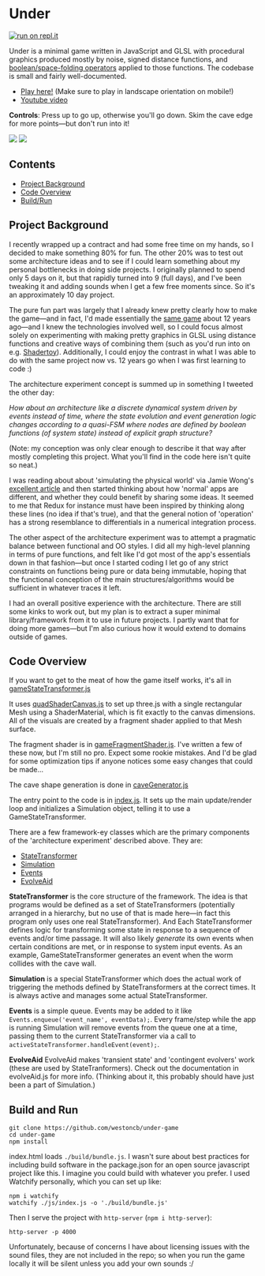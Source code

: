 # Under

[![run on repl.it](http://repl.it/badge/github/westoncb/under-game)](https://repl.it/github/westoncb/under-game)

Under is a minimal game written in JavaScript and GLSL with procedural graphics produced mostly by noise, signed distance functions, and [boolean/space-folding operators](http://mercury.sexy/hg_sdf/) applied to those functions. The codebase is small and fairly well-documented.

- [Play here!](http://symbolflux.com/under) (Make sure to play in landscape orientation on mobile!)
- [Youtube video](https://youtu.be/Q010AFPItqY)

**Controls**: Press up to go up, otherwise you'll go down. Skim the cave edge for more points—but don't run into it!

![](readme-media/screen.png)
![](readme-media/anim.gif)

## Contents
- [Project Background](#project-background)
- [Code Overview](#code-overview)
- [Build/Run](#build-and-run)

## Project Background
I recently wrapped up a contract and had some free time on my hands, so I decided to make something 80% for fun. The other 20% was to test out some architecture ideas and to see if I could learn something about my personal bottlenecks in doing side projects. I originally planned to spend only 5 days on it, but that rapidly turned into 9 (full days), and I've been tweaking it and adding sounds when I get a few free moments since. So it's an approximately 10 day project.

The pure fun part was largely that I already knew pretty clearly how to make the game—and in fact, I'd made essentially the [same game](http://symbolflux.com/statichtml/oldprojects/wormgame.html) about 12 years ago—and I knew the technologies involved well, so I could focus almost solely on experimenting with making pretty graphics in GLSL using distance functions and creative ways of combining them (such as you'd run into on e.g. [Shadertoy](https://www.shadertoy.com/)). Additionally, I could enjoy the contrast in what I was able to do with the same project now vs. 12 years go when I was first learning to code :)

The architecture experiment concept is summed up in something I tweeted the other day:

*How about an architecture like a discrete dynamical system driven by events instead of time, where the state evolution and event generation logic changes according to a quasi-FSM where nodes are defined by boolean functions (of system state) instead of explicit graph structure?*

(Note: my conception was only clear enough to describe it that way after mostly completing this project. What you'll find in the code here isn't quite so neat.)

I was reading about about 'simulating the physical world' via Jamie Wong's [excellent article](http://jamie-wong.com/post/simulating-the-physical-world/) and then started thinking about how 'normal' apps are different, and whether they could benefit by sharing some ideas. It seemed to me that Redux for instance must have been inspired by thinking along these lines (no idea if that's true), and that the general notion of 'operation' has a strong resemblance to differentials in a numerical integration process.

The other aspect of the architecture experiment was to attempt a pragmatic balance between functional and OO styles. I did all my high-level planning in terms of pure functions, and felt like I'd got most of the app's essentials down in that fashion—but once I started coding I let go of any strict constraints on functions being pure or data being immutable, hoping that the functional conception of the main structures/algorithms would be sufficient in whatever traces it left.

I had an overall positive experience with the architecture. There are still some kinks to work out, but my plan is to extract a super minimal library/framework from it to use in future projects. I partly want that for doing more games—but I'm also curious how it would extend to domains outside of games.

## Code Overview
If you want to get to the meat of how the game itself works, it's all in [gameStateTransformer.js](https://github.com/westoncb/under-game/blob/master/js/gameStateTransformer.js)

It uses [quadShaderCanvas.js](https://github.com/westoncb/under-game/blob/master/js/quadShaderCanvas.js) to set up three.js with a single rectangular Mesh using a ShaderMaterial, which is fit exactly to the canvas dimensions. All of the visuals are created by a fragment shader applied to that Mesh surface.

The fragment shader is in [gameFragmentShader.js](https://github.com/westoncb/under-game/blob/master/js/gameFragmentShader.js). I've written a few of these now, but I'm still no pro. Expect some rookie mistakes. And I'd be glad for some optimization tips if anyone notices some easy changes that could be made...

The cave shape generation is done in [caveGenerator.js](https://github.com/westoncb/under-game/blob/master/js/caveGenerator.js)

The entry point to the code is in [index.js](https://github.com/westoncb/under-game/blob/master/js/index.js). It sets up the main update/render loop and initializes a Simulation object, telling it to use a GameStateTransformer.

There are a few framework-ey classes which are the primary components of the 'architecture experiment' described above. They are:

- [StateTransformer](https://github.com/westoncb/under-game/blob/master/js/stateTransformer.js)
- [Simulation](https://github.com/westoncb/under-game/blob/master/js/simulation.js)
- [Events](https://github.com/westoncb/under-game/blob/master/js/events.js)
- [EvolveAid](https://github.com/westoncb/under-game/blob/master/js/evolveAid.js)

**StateTransformer** is the core structure of the framework. The idea is that programs would be defined as a set of StateTransformers (potentially arranged in a hierarchy, but no use of that is made here—in fact this program only uses one real StateTransformer). And Each StateTransformer defines logic for transforming some state in response to a sequence of events and/or time passage. It will also likely _generate_ its own events when certain conditions are met, or in response to system input events. As an example, GameStateTransformer generates an event when the worm collides with the cave wall.

**Simulation** is a special StateTransformer which does the actual work of triggering the methods defined by StateTransformers at the correct times. It is always active and manages some actual StateTransformer.

**Events** is a simple queue. Events may be added to it like `Events.enqueue('event_name', eventData);`. Every frame/step while the app is running Simulation will remove events from the queue one at a time, passing them to the current StateTransformer via a call to `activeStateTransformer.handleEvent(event);`.

**EvolveAid** EvolveAid makes 'transient state' and 'contingent evolvers' work (these are used by StateTranformers). Check out the documentation in evolveAid.js for more info. (Thinking about it, this probably should have just been a part of Simulation.)


## Build and Run
```
git clone https://github.com/westoncb/under-game
cd under-game
npm install
```


index.html loads `./build/bundle.js`. I wasn't sure about best practices for including build software in the package.json for an open source javascript project like this. I imagine you could build with whatever you prefer. I used Watchify personally, which you can set up like:

```
npm i watchify
watchify ./js/index.js -o './build/bundle.js'
```

Then I serve the project with `http-server` (`npm i http-server`):
```
http-server -p 4000
```

Unfortunately, because of concerns I have about licensing issues with the sound files, they are not included in the repo; so when you run the game locally it will be silent unless you add your own sounds :/
